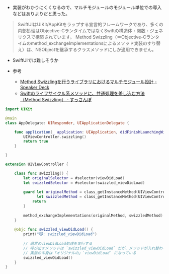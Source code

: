 - 実装がわかりにくくなるので、マルチモジュールのモジュール単位での導入などはありよりだと思った。

>SwiftUIはUIKit/AppKitをラップする宣言的フレームワークであり、多くの内部処理はObjective-CランタイムではなくSwiftの構造体・関数・ジェネリクスで構築されています。
>Method Swizzling（＝Objective-Cランタイムのmethod_exchangeImplementationsによるメソッド実装のすり替え）は、NSObjectを継承するクラスメソッドにしか適用できません。

- SwiftUIでは難しそうか

- 参考
  - [Method Swizzlingを行うライブラリにおけるマルチモジュール設計 - Speaker Deck](https://speakerdeck.com/yoshikma/method-swizzlingwoxing-uraiburariniokerumarutimoziyurushe-ji)
  - [Swiftのライフサイクル系メソッドに、共通処理を差し込む方法（Method Swizzling） · すっさんぽ](https://sussan-po.com/2021/05/01/method-swizzling-in-swift/)

```swift
import UIKit

@main
class AppDelegate: UIResponder, UIApplicationDelegate {

    func application(_ application: UIApplication, didFinishLaunchingWithOptions launchOptions: [UIApplication.LaunchOptionsKey: Any]?) -> Bool {
        UIViewController.swizzling()
        return true
    }

}

extension UIViewController {

    class func swizzling() {
        let originalSelector = #selector(viewDidLoad)
        let swizzledSelector = #selector(swizzled_viewDidLoad)
        
        guard let originalMethod = class_getInstanceMethod(UIViewController.self, originalSelector),
              let swizzledMethod = class_getInstanceMethod(UIViewController.self, swizzledSelector) else {
            return
        }
        
        method_exchangeImplementations(originalMethod, swizzledMethod)
    }
    
    @objc func swizzled_viewDidLoad() {
        print("🐱: swizzled_viewDidLoad")
        
        // 通常のviewDidLoad処理を実行する
        // 呼び出すメソッドは `swizzled_viewDidLoad` だが、メソッドが入れ替わっているから、
        // 実装の中身は「オリジナルの」`viewDidLoad` になっている
        swizzled_viewDidLoad()
    }
}
```
